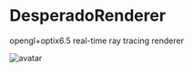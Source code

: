 # DesperadoRenderer

opengl+optix6.5 real-time ray tracing renderer


![avatar](images/optixRenderer.jpg)